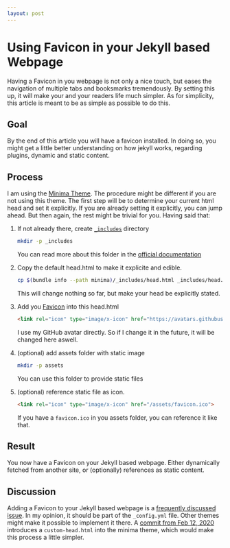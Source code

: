 ```yaml
---
layout: post
---
```


# Using Favicon in your Jekyll based Webpage

Having a Favicon in you webpage is not only a nice touch, but eases the navigation of multiple tabs and booksmarks tremendously. By setting this up, it will make your and your readers life much simpler. As for simplicity, this article is meant to be as simple as possible to do this.

## Goal

By the end of this article you will have a favicon installed. In doing so, you might get a little better understanding on how jekyll works, regarding plugins, dynamic and static content.

## Process

I am using the [Minima Theme](https://rubygems.org/gems/minima). The procedure might be different if you are not using this theme. The first step will be to determine your current html head and set it explicitly. If you are already setting it explicitly, you can jump ahead. But then again, the rest might be trivial for you. Having said that:

1. If not already there, create [`_includes`](https://jekyllrb.com/docs/includes/) directory

    ```bash
    mkdir -p _includes
    ```

    You can read more about this folder in the [official documentation](https://jekyllrb.com/docs/includes/)
1. Copy the default head.html to make it explicite and edible.

    ```bash
    cp $(bundle info --path minima)/_includes/head.html _includes/head.html
    ```

    This will change nothing so far, but make your head be explicitly stated.
1. Add you [Favicon](https://www.w3schools.com/html/html_favicon.asp) into this head.html

    ```html
    <link rel="icon" type="image/x-icon" href="https://avatars.githubusercontent.com/u/22711712">
    ```

    I use my GitHub avatar directly. So if I change it in the future, it will be changed here aswell.
1. (optional) add assets folder with static image

    ```bash
    mkdir -p assets
    ```

    You can use this folder to provide static files
1. (optional) reference static file as icon.

    ```html
    <link rel="icon" type="image/x-icon" href="/assets/favicon.ico">
    ```

    If you have a `favicon.ico` in you assets folder, you can reference it like that.

## Result

You now have a Favicon on your Jekyll based webpage. Either dynamically fetched from another site, or (optionally) references as static content.

## Discussion

Adding a Favicon to your Jekyll based webpage is a [frequently discussed issue](https://github.com/jekyll/minima/issues?q=favicon). In my opinion, it should be part of the `_config.yml` file. Other themes might make it possible to implement it there. A [commit from Feb 12, 2020](https://github.com/jekyll/minima/commit/8b8177e5c8fe52d756f533ad23c1bf4db98e905c) introduces a `custom-head.html` into the minima theme, which would make this process a little simpler.
